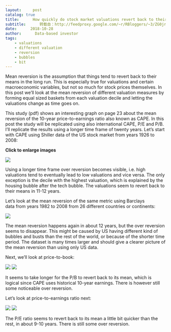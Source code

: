```yaml
---
layout:     post
catalog: true
title:      How quickly do stock market valuations revert back to their means?
subtitle:      转载自：http://feedproxy.google.com/~r/RBloggers/~3/ZG0jr1ojj3k/
date:      2018-10-28
author:      Data-based investor
tags:
    - valuations
    - different valuation
    - reversion
    - bubbles
    - bit
---
```






Mean reversion is the assumption that things tend to revert back to their means in the long run. This is especially true for valuations and certain macroeconomic variables, but not so much for stock prices themselves. In this post we’ll look at the mean reversion of different valuation measures by forming equal sized baskets from each valuation decile and letting the valuations change as time goes on.


This study (pdf) shows an interesting graph on page 23 about the mean reversion of the 10-year price-to-earnings ratio also known as CAPE. In this post the study will be replicated using also international CAPE, P/E and P/B. I’ll replicate the results using a longer time frame of twenty years. Let’s start with CAPE using Shiller data of the US stock market from years 1926 to 2008:


**Click to enlarge images**

![](https://i1.wp.com/2.bp.blogspot.com/-27ZJpTccg4o/W9WdM4GIN8I/AAAAAAAAACU/UpDzZDhEresN7gRXPhXacRSBNSavGSEuQCLcBGAs/s1600/CAPE_plot.png?resize=450%2C610&ssl=1)


Using a longer time frame over reversion becomes visible, i.e. high valuations tend to eventually lead to low valuations and vice versa. The only exception is the decile with the highest valuation, which is explained by the housing bubble after the tech bubble. The valuations seem to revert back to their means in 11-12 years.


Let’s look at the mean reversion of the same metric using Barclays data from years 1982 to 2008 from 26 different countries or continents:


![](https://i1.wp.com/2.bp.blogspot.com/-hla4eEk_SGg/W9WhgO1a8GI/AAAAAAAAACw/eZTpxer_90Ml_XFi2yjUKwsLPUwXKwURACLcBGAs/s1600/CountriesMeanReversion.png?resize=450%2C610&ssl=1)



The mean reversion happens again in about 12 years, but the over reversion seems to disappear. This might be caused by US having different kind of bubbles and busts than the rest of the world, or because of the shorter time period. The dataset is many times larger and should give a clearer picture of the mean reversion than using only US data.


Next, we’ll look at price-to-book:


![](https://i1.wp.com/4.bp.blogspot.com/-TuWlKs4l1fg/W9WdM7jndFI/AAAAAAAAACc/i3zlE3wOZoAS-oauVw_kbRlhOwhkfNrUQCLcBGAs/s1600/PB_plot.png?resize=450%2C610&ssl=1)
![](https://i1.wp.com/4.bp.blogspot.com/-TuWlKs4l1fg/W9WdM7jndFI/AAAAAAAAACc/i3zlE3wOZoAS-oauVw_kbRlhOwhkfNrUQCLcBGAs/s1600/PB_plot.png?resize=450%2C610&ssl=1)

It seems to take longer for the P/B to revert back to its mean, which is logical since CAPE uses historical 10-year earnings. There is however still some noticeable over reversion.


Let’s look at price-to-earnings ratio next:


![](https://i1.wp.com/2.bp.blogspot.com/-sO26RxwEuLE/W9WdM2S5iNI/AAAAAAAAACY/1-kigC4l8MclG69VUkqvHO0m74TgbI2IwCLcBGAs/s1600/PE_plot.png?resize=450%2C610&ssl=1)
![](https://i1.wp.com/2.bp.blogspot.com/-sO26RxwEuLE/W9WdM2S5iNI/AAAAAAAAACY/1-kigC4l8MclG69VUkqvHO0m74TgbI2IwCLcBGAs/s1600/PE_plot.png?resize=450%2C610&ssl=1)

The P/E ratio seems to revert back to its mean a little bit quicker than the rest, in about 9-10 years. There is still some over reversion.
